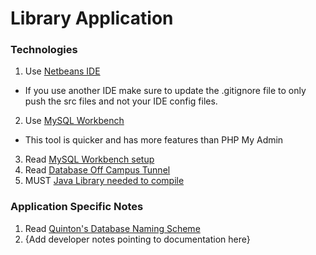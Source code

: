 # Library Application

### Technologies

1. Use [Netbeans IDE](https://netbeans.org/downloads/)
  * If you use another IDE make sure to update the .gitignore file to only push the src files and not your IDE config files.
2. Use [MySQL Workbench](https://dev.mysql.com/downloads/workbench/)
  * This tool is quicker and has more features than PHP My Admin
3. Read [MySQL Workbench setup](https://github.com/CSC-429-Group/Library-Application/wiki/Using-MySQL-Workbench)
4. Read [Database Off Campus Tunnel](https://github.com/CSC-429-Group/Library-Application/wiki/Off-Campus-Database---SSH-Tunneling)
5. MUST [Java Library needed to compile](https://github.com/CSC-429-Group/Library-Application/wiki/Java-Libraries-need-to-be-added)

### Application Specific Notes

1. Read [Quinton's Database Naming Scheme](https://github.com/CSC-429-Group/Library-Application/wiki/Database-Naming-Scheme)
2. {Add developer notes pointing to documentation here}
